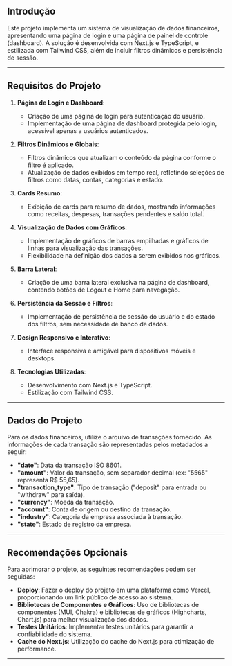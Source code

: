 

## Introdução

Este projeto implementa um sistema de visualização de dados financeiros, apresentando uma página de login e uma página de painel de controle (dashboard). A solução é desenvolvida com Next.js e TypeScript, e estilizada com Tailwind CSS, além de incluir filtros dinâmicos e persistência de sessão.

---

## Requisitos do Projeto

1. **Página de Login e Dashboard**:
   - Criação de uma página de login para autenticação do usuário.
   - Implementação de uma página de dashboard protegida pelo login, acessível apenas a usuários autenticados.

2. **Filtros Dinâmicos e Globais**:
   - Filtros dinâmicos que atualizam o conteúdo da página conforme o filtro é aplicado.
   - Atualização de dados exibidos em tempo real, refletindo seleções de filtros como datas, contas, categorias e estado.

3. **Cards Resumo**:
   - Exibição de cards para resumo de dados, mostrando informações como receitas, despesas, transações pendentes e saldo total.

4. **Visualização de Dados com Gráficos**:
   - Implementação de gráficos de barras empilhadas e gráficos de linhas para visualização das transações.
   - Flexibilidade na definição dos dados a serem exibidos nos gráficos.

5. **Barra Lateral**:
   - Criação de uma barra lateral exclusiva na página de dashboard, contendo botões de Logout e Home para navegação.

6. **Persistência da Sessão e Filtros**:
   - Implementação de persistência de sessão do usuário e do estado dos filtros, sem necessidade de banco de dados.

7. **Design Responsivo e Interativo**:
   - Interface responsiva e amigável para dispositivos móveis e desktops.

8. **Tecnologias Utilizadas**:
   - Desenvolvimento com Next.js e TypeScript.
   - Estilização com Tailwind CSS.

---

## Dados do Projeto

Para os dados financeiros, utilize o arquivo de transações fornecido. As informações de cada transação são representadas pelos metadados a seguir:

- **"date"**: Data da transação ISO 8601.
- **"amount"**: Valor da transação, sem separador decimal (ex: "5565" representa R$ 55,65).
- **"transaction_type"**: Tipo de transação ("deposit" para entrada ou "withdraw" para saída).
- **"currency"**: Moeda da transação.
- **"account"**: Conta de origem ou destino da transação.
- **"industry"**: Categoria da empresa associada à transação.
- **"state"**: Estado de registro da empresa.

---

## Recomendações Opcionais

Para aprimorar o projeto, as seguintes recomendações podem ser seguidas:

- **Deploy**: Fazer o deploy do projeto em uma plataforma como Vercel, proporcionando um link público de acesso ao sistema.
- **Bibliotecas de Componentes e Gráficos**: Uso de bibliotecas de componentes (MUI, Chakra) e bibliotecas de gráficos (Highcharts, Chart.js) para melhor visualização dos dados.
- **Testes Unitários**: Implementar testes unitários para garantir a confiabilidade do sistema.
- **Cache do Next.js**: Utilização do cache do Next.js para otimização de performance.

---

